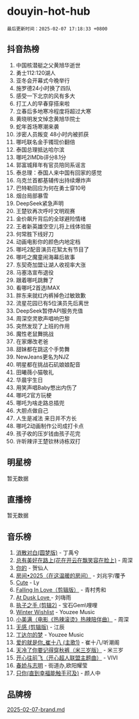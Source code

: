 # douyin-hot-hub

`最后更新时间：2025-02-07 17:18:33 +0800`

## 抖音热榜

1. 中国核潜艇之父黄旭华逝世
1. 勇士112:120湖人
1. 亚冬会开幕式今晚举行
1. 施罗德24小时换了四队
1. 感受一下北京的风有多大
1. 打工人的早春穿搭来啦
1. 立春后多地寒冷程度将超过大寒
1. 黄晓明发文悼念黄旭华院士
1. 蛇年首场寒潮来袭
1. 涉密人员叛变 48小时内被抓获
1. 哪吒联名金手镯现价翻倍
1. 泰国总理抵达哈尔滨
1. 哪吒2IMDb评分8.1分
1. 郭富城拜年有官员陪同系谣言
1. 泰总理：泰国人来中国有回家的感觉
1. 乌克兰首都基辅传出持续爆炸声
1. 巴特勒回应为何在勇士穿10号
1. 烟台局部暴雪
1. DeepSeek紧急声明
1. 王楚钦再次呼吁文明观赛
1. 金价飙升背后的全球避险情绪
1. 王者新英雄空空儿将上线体验服
1. 何常胜下线好刀
1. 动画电影你的颜色内地定档
1. 哪吒2配音演员花絮太有节目了
1. 哪吒之魔童闹海幕后故事
1. 东契奇加盟让湖人收视率大涨
1. 马塞洛宣布退役
1. 跟着哪吒跳舞了
1. 看哪吒2首选IMAX
1. 胖东来就红内裤掉色过敏致歉
1. 流星花园已有5位演员先后离世
1. DeepSeek暂停API服务充值
1. 周深空灵歌声唱响巴黎
1. 突然发现了上班的作用
1. 魔性老鼠舞挑战
1. 在家爆改老爸
1. 甜妹都在跳这个手势舞
1. NewJeans更名为NJZ
1. 明星都在挑战石矶娘娘配音
1. 田曦薇小猫敬礼
1. 华晨宇生日
1. 用笑声唱Baby憋出内伤了
1. 哪吒2官方玩梗
1. 哪吒为啥走路总插兜
1. 大胆点做自己
1. 人生是减法 来日并不方长
1. 哪吒2动画制作公司成打卡点
1. 孩子收的压岁钱由孩子花完
1. 许昕辣评王楚钦林诗栋双打

## 明星榜

暂无数据

## 直播榜

暂无数据

## 音乐榜

1. [消散对白(圆梦版)](https://sf5-hl-cdn-tos.douyinstatic.com/obj/tos-cn-ve-2774/og4jB5I5IizzoZVAAAzWgBMAsMDWoArfwBOiFs) - 丁禹兮
1. [总有美好在路上(花在开云在飘笑容在脸上)](https://sf3-cdn-tos.douyinstatic.com/obj/tos-cn-ve-2774/oU5u7NwtfBIvaNhoQBszOvAlRiAoiWAVVyBMq4) - 周深
1. [你的](https://sf5-hl-cdn-tos.douyinstatic.com/obj/tos-cn-ve-2774/oYuIeKf42jB7sEV6B2upMdpYAgfrQWj0FeRegh) - 贺仙人
1. [房间•2025（在这温暖的房间）](https://sf5-hl-cdn-tos.douyinstatic.com/obj/tos-cn-ve-2774/oMzJcnT8BgIetASeBfwfEeBQVNfACiCifhfZP7g) - 刘兆宇/覆予
1. [Cute](https://sf5-hl-cdn-tos.douyinstatic.com/obj/tos-cn-ve-2774/o4IbIzHWKAAB4wsS5qMBRiiAlEBGTpQRNfFvuo) - Ly
1. [Falling In Love（剪辑版）](https://sf5-hl-cdn-tos.douyinstatic.com/obj/tos-cn-ve-2774/o8ajpA8zzgBPahbBIO8AcKGBLJezFCRd1wfP9f) - 青村秀和
1. [ At Dusk  Love ](https://sf5-hl-cdn-tos.douyinstatic.com/obj/tos-cn-ve-2774/o8CrpCf5CaYgI4ZrtQgMQAFEfuGqNnRSDQAPBc) - 刘嗨雨
1. [执子之手 (剪辑2)](https://sf5-hl-cdn-tos.douyinstatic.com/obj/tos-cn-ve-2774/oUoZLQjCc31XzqsBnBQUNgeKtYPBcgbFDwtfcu) - 宝石Gem\哩哩
1. [Winter Wishlist](https://sf5-hl-cdn-tos.douyinstatic.com/obj/tos-cn-ve-2774/oIIgUOeamCFCVAzxN6MFRLIBlLGpUqQxeeHrLE) - Youzee Music
1. [小美满（电影《热辣滚烫》热辣陪伴曲）](https://sf5-hl-cdn-tos.douyinstatic.com/obj/tos-cn-ve-2774/o0GAn2lSgfZIDUgtevCGDQYnFg4CwnrBaxbTZL) - 周深
1. [无感 (剪辑版)](https://sf5-hl-cdn-tos.douyinstatic.com/obj/tos-cn-ve-2774/o0eIsUzJBDlQaQFC5OFlgbMEZC1TFYBftOBn6p) - 江辰
1. [丁达尔的梦](https://sf5-hl-cdn-tos.douyinstatic.com/obj/tos-cn-ve-2774/oMU3WirUZBVQkAC9ccG5P2IQirziZM2RTInUY) - Youzee Music
1. [爱的就是你_崔十八 (主歌1)](https://sf5-hl-cdn-tos.douyinstatic.com/obj/tos-cn-ve-2774/oI5BO5DhFZ6UTcNCnZaOCBLtZ7WIMQGfgnXf5E) - 崔十八/听潮阁
1. [天冷了你要记得穿秋裤（米三岁版）](https://sf5-hl-cdn-tos.douyinstatic.com/obj/tos-cn-ve-2774/oQlIwVIDWiZ6BQilAorS7MA0AgCkQDvcZAdm1) - 米三岁
1. [开心往前飞（开心超人联盟主题曲）](https://sf5-hl-cdn-tos.douyinstatic.com/obj/tos-cn-ve-2774/9d8fb7c82cf1421fb93a9fe925275e0a) - VIVI
1. [春娇与志明](https://sf5-hl-cdn-tos.douyinstatic.com/obj/tos-cn-ve-2774/e530d8fceb7044b39707d7f9ff54add1) - 街道办,欧阳耀莹
1. [只你(直到幸福能触手可及)](https://sf5-hl-cdn-tos.douyinstatic.com/obj/tos-cn-ve-2774/o0lBkRDzFTeaVSUz3ZZSCBVtZ5DIMQGfgmEAuE) - 颜人中

## 品牌榜

[2025-02-07-brand.md](2025-02-07-brand.md)
